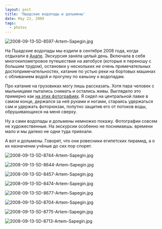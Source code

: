 ```yaml
---
layout: post
title: 'Пшадские водопады и дольмены'
date: May 22, 2009
tags:
  - photos
---
```


![2008-09-13-5D-8597-Artem-Sapegin.jpg](photo://636)

На Пшадские водопады мы ездили в сентябре 2008 года, когда отдыхали в [Анапе](http://morning.photos/albums/anapa/ "Фотографии из Анапы"). Экскурсия заняла целый день. Включала в себя многокилометровое путешествие на автобусе (которые я переношу с большим трудом), остановки у нескольких не очень примечательных достопримечательностях, катание по устью реки на бортовых машинах с обливанием водой и прогулку по каньону к водопадам.

<!--more-->

Про катание на грузовиках могу лишь рассказать. Хотя пара человек с мыльницами пытались снимать и остались живы. Выглядело это примерно как [на этих фотографиях](http://www.azur.ru/betta/rest.php?view=1026 "Экскурсия на Пшадские водопады"). Я сидел на центральной лавке в самом конце, держался за неё руками и ногами, стараясь удержаться сам и удержать фоторюкзак, попутно защитив его от потоков воды, обрушивающихся на меня сверху.

Ну а сами водопады и дольмены немножко покажу. Фотографии совсем не художественные. На экскурсии особенно не поснимаешь: времени мало и мы далеко не одни туда приехали.

А вот и дольмены. Говорят, что они ровесники египетских пирамид, а о их назначении учёные до сих пор спорят.

![2008-09-13-5D-8744-Artem-Sapegin.jpg](photo://646)

![2008-09-13-5D-8644-Artem-Sapegin.jpg](photo://640)

![2008-09-13-5D-8457-Artem-Sapegin.jpg](photo://624)

![2008-09-13-5D-8474-Artem-Sapegin.jpg](photo://629)

![2008-09-13-5D-8677-Artem-Sapegin.jpg](photo://642)

![2008-09-13-5D-8704-Artem-Sapegin.jpg](photo://644)

![2008-09-13-5D-8775-Artem-Sapegin.jpg](photo://648)

![2008-09-13-5D-8713-Artem-Sapegin.jpg](photo://645)
